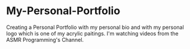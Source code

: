 # My-Personal-Portfolio

Creating a Personal Portfolio with my personal bio and with my personal logo which is one of my acrylic paitings. I'm watching videos from the ASMR Programming's Channel.